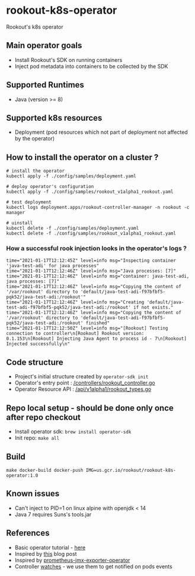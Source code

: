 # rookout-k8s-operator
Rookout's k8s operator


## Main operator goals

- Install Rookout's SDK on running containers  
- Inject pod metadata into containers to be collected by the SDK

## Supported Runtimes
- Java (version >= 8) 

## Supported k8s resources
- Deployment (pod resources which not part of deployment not affected by the operator) 

## How to install the operator on a cluster ? 
```
# install the operator
kubectl apply -f ./config/samples/deployment.yaml

# deploy operator's configuration
kubectl apply -f ./config/samples/rookout_v1alpha1_rookout.yaml

# test deployment
kubectl logs deployment.apps/rookout-controller-manager -n rookout -c manager

# uinstall
kubectl delete -f ./config/samples/deployment.yaml
kubectl delete -f ./config/samples/rookout_v1alpha1_rookout.yaml
```

### How a successful rook injection looks in the operator's logs ?
```
time="2021-01-17T12:12:45Z" level=info msg="Inspecting container 'java-test-adi' for java processes"
time="2021-01-17T12:12:46Z" level=info msg="Java processes: [7]"
time="2021-01-17T12:12:46Z" level=info msg="container: java-test-adi, java processes: [7]"
time="2021-01-17T12:12:46Z" level=info msg="Copying the content of '/var/rookout' directory to 'default/java-test-adi-f97bfbf5-pqk52/java-test-adi:/rookout'"
time="2021-01-17T12:12:46Z" level=info msg="Creating 'default/java-test-adi-f97bfbf5-pqk52/java-test-adi:/rookout' if not exists."
time="2021-01-17T12:12:46Z" level=info msg="Copying the content of '/var/rookout' directory to 'default/java-test-adi-f97bfbf5-pqk52/java-test-adi:/rookout' finished"
time="2021-01-17T12:12:50Z" level=info msg="[Rookout] Testing connection to controller\n[Rookout] Rookout version: 0.1.153\n[Rookout] Injecting Java Agent to process id - 7\n[Rookout] Injected successfully\n"
```


## Code structure
- Project's initial structure created by `operator-sdk init`
- Operator's entry point : [/controllers/rookout_controller.go](./controllers/rookout_controller.go)
- Operator Resource API : [/api/v1alpha1/rookout_types.go](./api/v1alpha1/rookout_types.go)

## Repo local setup - should be done only once after repo checkout
- Install operator sdk:  `brew install operator-sdk`
- Init repo: `make all`

## Build
`make docker-build docker-push IMG=us.gcr.io/rookout/rookout-k8s-operator:1.0`

## Known issues
- Can't inject to PID=1 on linux alpine with openjdk < 14
- Java 7 requires Suns's tools.jar


## References
- Basic operator tutorial - [here](https://sdk.operatorframework.io/docs/building-operators/golang/tutorial/)
- Inspired by [this](https://banzaicloud.com/blog/operator-sdk/) blog post
- Inspired by [prometheus-jmx-exporter-operator](https://github.com/banzaicloud/prometheus-jmx-exporter-operator)
- Controller [watches](https://book-v1.book.kubebuilder.io/beyond_basics/controller_watches.html) - we use them to get notified on pods events


